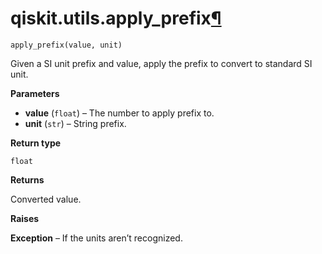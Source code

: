 # qiskit.utils.apply\_prefix[¶](#qiskit-utils-apply-prefix "Permalink to this headline")

<span id="undefined" />

`apply_prefix(value, unit)`

Given a SI unit prefix and value, apply the prefix to convert to standard SI unit.

**Parameters**

*   **value** (`float`) – The number to apply prefix to.
*   **unit** (`str`) – String prefix.

**Return type**

`float`

**Returns**

Converted value.

**Raises**

**Exception** – If the units aren’t recognized.
